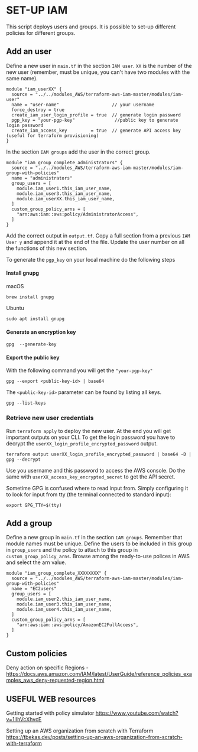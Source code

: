 # SET-UP IAM

This script deploys users and groups.
It is possible to set-up different policies for different groups.

## Add an user

Define a new user in `main.tf` in the section `IAM user`. `XX` is the number of the new user (remember, must be unique, you can't have two modules with the same name).
```
module "iam_userXX" {
  source = "../../modules_AWS/terraform-aws-iam-master/modules/iam-user"
  name = "user-name"                    // your username
  force_destroy = true
  create_iam_user_login_profile = true  // generate login password
  pgp_key = "your-pgp-key"               //public key to generate login password
  create_iam_access_key         = true  // generate API access key (useful for terraform provisioning)
}
```
In the section `IAM groups` add the user in the correct group.
```
module "iam_group_complete_administrators" {
  source = "../../modules_AWS/terraform-aws-iam-master/modules/iam-group-with-policies"
  name = "administrators"
  group_users = [
    module.iam_user1.this_iam_user_name,
    module.iam_user3.this_iam_user_name,
    module.iam_userXX.this_iam_user_name,
  ]
  custom_group_policy_arns = [
    "arn:aws:iam::aws:policy/AdministratorAccess",
  ]
}
```
Add the correct output in `output.tf`. Copy a full section from a previous `IAM User y` and append it at the end of the file. Update the user number on all the functions of this new section.

To generate the `pgp_key` on your local machine do the following steps

#### Install gnupg
macOS
```
brew install gnupg
```
Ubuntu
```
sudo apt install gnupg
```
#### Generate an encryption key
```
gpg  --generate-key
```
#### Export the public key
With the following command you will get the `"your-pgp-key"`
```
gpg --export <public-key-id> | base64
```
The `<public-key-id>` parameter can be found by listing all keys.
```
gpg --list-keys
```

### Retrieve new user credentials
Run `terraform apply` to deploy the new user.
At the end you will get important outputs on your CLI.
To get the login password you have to decrypt the `userXX_login_profile_encrypted_password` output.
```
terraform output userXX_login_profile_encrypted_password | base64 -D | gpg --decrypt
```
Use you username and this password to access the AWS console.
Do the same with `userXX_access_key_encrypted_secret` to get the API secret.

Sometime GPG is confused where to read input from. Simply configuring it to look for input from tty (the terminal connected to standard input):
```
export GPG_TTY=$(tty)
```

## Add a group
Define a new group in `main.tf` in the section `IAM groups`.
Remember that module names must be unique. Define the users to be included in this group in `group_users` and the policy to attach to this group in `custom_group_policy_arns`. Browse among the ready-to-use polices in AWS and select the arn value.

```
module "iam_group_complete_XXXXXXXX" {
  source = "../../modules_AWS/terraform-aws-iam-master/modules/iam-group-with-policies"
  name = "EC2users"
  group_users = [
    module.iam_user2.this_iam_user_name,
    module.iam_user3.this_iam_user_name,
    module.iam_user4.this_iam_user_name,
  ]
  custom_group_policy_arns = [
    "arn:aws:iam::aws:policy/AmazonEC2FullAccess",
  ]
}
```

## Custom policies
Deny action on specific Regions - https://docs.aws.amazon.com/IAM/latest/UserGuide/reference_policies_examples_aws_deny-requested-region.html

## USEFUL WEB resources

Getting started with policy simulator
https://www.youtube.com/watch?v=1IIhVcXhvcE

Setting up an AWS organization from scratch with Terraform
https://tbekas.dev/posts/setting-up-an-aws-organization-from-scratch-with-terraform
